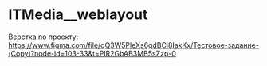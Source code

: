 # ITMedia__weblayout

Верстка по проекту: https://www.figma.com/file/qQ3W5PleXs6gdBCi8IakKx/Тестовое-задание-(Copy)?node-id=103-33&t=PlR2GbAB3MB5sZzp-0